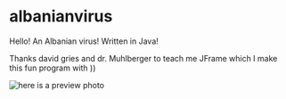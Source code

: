 # albanianvirus
Hello! An Albanian virus! Written in Java!

Thanks david gries and dr. Muhlberger to teach me JFrame which I make this fun program with ))

![here is a preview photo](https://i.imgur.com/GNA4QJQ.png)
